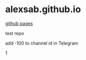 # alexsab.github.io
[github pages](https://alexsab.github.io)

test repo

add -100 to channel id in Telegram

1
